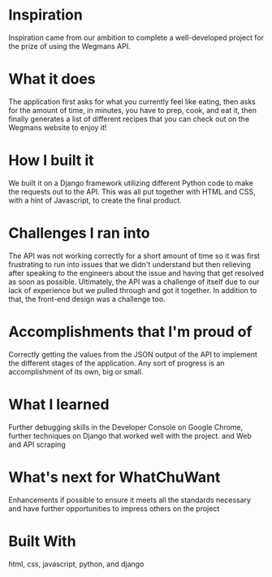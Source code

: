 # Inspiration  
Inspiration came from our ambition to complete a well-developed project for the prize of using the Wegmans API.

# What it does  
The application first asks for what you currently feel like eating, then asks for the amount of time, in minutes, you have to prep, cook, and eat it, then finally generates a list of different recipes that you can check out on the Wegmans website to enjoy it!

# How I built it  
We built it on a Django framework utilizing different Python code to make the requests out to the API. This was all put together with HTML and CSS, with a hint of Javascript, to create the final product.

# Challenges I ran into  
The API was not working correctly for a short amount of time so it was first frustrating to run into issues that we didn't understand but then relieving after speaking to the engineers about the issue and having that get resolved as soon as possible. Ultimately, the API was a challenge of itself due to our lack of experience but we pulled through and got it together. In addition to that, the front-end design was a challenge too.

# Accomplishments that I'm proud of  
Correctly getting the values from the JSON output of the API to implement the different stages of the application. Any sort of progress is an accomplishment of its own, big or small.

# What I learned  
Further debugging skills in the Developer Console on Google Chrome, further techniques on Django that worked well with the project. and Web and API scraping

# What's next for WhatChuWant  
Enhancements if possible to ensure it meets all the standards necessary and have further opportunities to impress others on the project

# Built With  
html, css, javascript, python, and django
